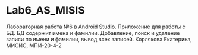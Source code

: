 # Lab6_AS_MISIS
Лабораторная работа №6 в Android Studio. 
Приложение для работы с БД. БД содержит имена и фамилии. Добавление, поиск и удаление записи по имени и фамилии, вывод всех записей. 
Корлякова Екатерина, МИСИС, МПИ-20-4-2
